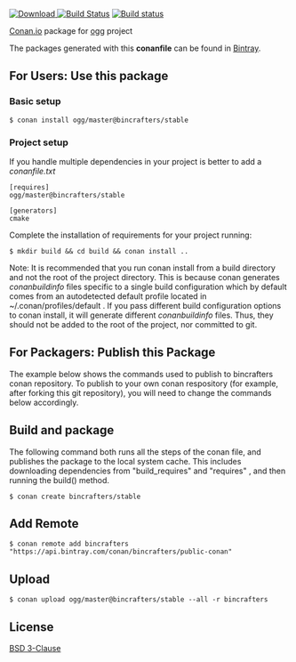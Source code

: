 [ ![Download](https://api.bintray.com/packages/bincrafters/public-conan/ogg%3Abincrafters/images/download.svg) ](https://bintray.com/bincrafters/public-conan/ogg%3Abincrafters/_latestVersion)
[![Build Status](https://travis-ci.org/bincrafters/conan-ogg.svg?branch=stable%2Fmaster)](https://travis-ci.org/bincrafters/conan-ogg)
[![Build status](https://ci.appveyor.com/api/projects/status/sxs9n6vb8nqa92l5?svg=true)](https://ci.appveyor.com/project/BinCrafters/conan-ogg)

[Conan.io](https://conan.io) package for [ogg](https://github.com/xiph/ogg) project

The packages generated with this **conanfile** can be found in [Bintray](https://bintray.com/bincrafters/public-conan/ogg%3Abincrafters).

## For Users: Use this package

### Basic setup

    $ conan install ogg/master@bincrafters/stable

### Project setup

If you handle multiple dependencies in your project is better to add a *conanfile.txt*

    [requires]
    ogg/master@bincrafters/stable

    [generators]
    cmake

Complete the installation of requirements for your project running:

    $ mkdir build && cd build && conan install ..

Note: It is recommended that you run conan install from a build directory and not the root of the project directory.  This is because conan generates *conanbuildinfo* files specific to a single build configuration which by default comes from an autodetected default profile located in ~/.conan/profiles/default .  If you pass different build configuration options to conan install, it will generate different *conanbuildinfo* files.  Thus, they should not be added to the root of the project, nor committed to git.

## For Packagers: Publish this Package

The example below shows the commands used to publish to bincrafters conan repository. To publish to your own conan respository (for example, after forking this git repository), you will need to change the commands below accordingly.

## Build and package

The following command both runs all the steps of the conan file, and publishes the package to the local system cache.  This includes downloading dependencies from "build_requires" and "requires" , and then running the build() method.

    $ conan create bincrafters/stable

## Add Remote

    $ conan remote add bincrafters "https://api.bintray.com/conan/bincrafters/public-conan"

## Upload

    $ conan upload ogg/master@bincrafters/stable --all -r bincrafters

## License
[BSD 3-Clause](https://github.com/xiph/ogg/blob/master/COPYING)